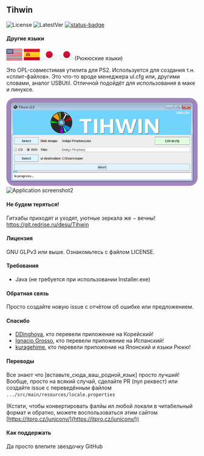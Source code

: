 ## Tihwin
![License](https://img.shields.io/badge/License-GPLv3-blue.svg) ![LatestVer](https://img.shields.io/github/release/developersu/Tihwin.svg) [![status-badge](https://ci.redrise.ru/api/badges/6/status.svg)](https://ci.redrise.ru/repos/6)

#### Другие языки
[![Английский язык](flag/us-flag.svg)](README.md) 
[![испанский](flag/es-flag.svg)](README_ES.md) 
[![Японский язык](flag/jp-flag.svg)](README_JP.md) 
[![Рюкюские языки](flag/jp-flag.svg)](README_RYU.md)(Рюкюские языки) 

Это OPL-совместимая утилита для PS2. Используется для создания т.н. «сплит-файлов». Это что-то вроде менеджера ul.cfg или, другими словами, аналог USBUtil. Отличной подойдёт для использования в маке и линуксе.

![Application screenshot1](screenshots/1.png)
![Application screenshot2](screenshots/2.png)

#### Не будем теряться!

Гитхабы приходят и уходят, уютные зеркала же − вечны! https://git.redrise.ru/desu/Tihwin

#### Лицензия

GNU GLPv3 или выше. Ознакомьтесь с файлом LICENSE.

#### Требования

* Java (не требуется при использовании Installer.exe)

#### Обратная связь

Просто создайте новую issue с отчётом об ошибке или предложением.

#### Спасибо

* [DDinghoya](https://github.com/DDinghoya), кто перевели приложение на Корейский!
* [Ignacio Grosso](https://github.com/blckbearx), кто перевели приложение на Испанский!
* [kuragehime](https://github.com/kuragehimekurara1), кто перевели приложение на Японский и языки Рюкю!

#### Переводы

Все знают что [вставьте_сюда_ваш_родной_язык] просто лучший! Вообще, просто на всякий случай, сделайте PR (пул реквест) или создайте issue с переведённым файлом `.../src/main/resources/locale.properties`

(Кстати, чтобы конвертировать фалйы ил любой локали в читабельный формат и обратно, можете воспользоваться этим сайтом [https://itpro.cz/juniconv/](https://itpro.cz/juniconv/))

#### Как поддержать

Да просто влепите звездочку GitHub
